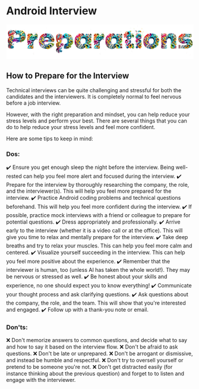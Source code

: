 # Android Interview
![Android Interview Questions - Preparations](images/preparations.png)

## How to Prepare for the Interview

Technical interviews can be quite challenging and stressful for both the candidates and the interviewers. It is completely normal to feel nervous before a job interview.

However, with the right preparation and mindset, you can help reduce your stress levels and perform your best. There are several things that you can do to help reduce your stress levels and feel more confident.

Here are some tips to keep in mind:

### Dos:

✔️ Ensure you get enough sleep the night before the interview. Being well-rested can help you feel more alert and focused during the interview.
✔️ Prepare for the interview by thoroughly researching the company, the role, and the interviewer(s). This will help you feel more prepared for the interview.
✔️ Practice Android coding problems and technical questions beforehand. This will help you feel more confident during the interview.
✔️ If possible, practice mock interviews with a friend or colleague to prepare for potential questions.
✔️ Dress appropriately and professionally.
✔️ Arrive early to the interview (whether it is a video call or at the office). This will give you time to relax and mentally prepare for the interview.
✔️ Take deep breaths and try to relax your muscles. This can help you feel more calm and centered.
✔️ Visualize yourself succeeding in the interview. This can help you feel more positive about the experience.
✔️ Remember that the interviewer is human, too (unless AI has taken the whole world!). They may be nervous or stressed as well.
✔️ Be honest about your skills and experience, no one should expect you to know everything!
✔️ Communicate your thought process and ask clarifying questions.
✔️ Ask questions about the company, the role, and the team. This will show that you're interested and engaged.
✔️ Follow up with a thank-you note or email.


### Don'ts:

❌ Don't memorize answers to common questions, and decide what to say and how to say it based on the interview flow.
❌ Don't be afraid to ask questions.
❌ Don't be late or unprepared.
❌ Don't be arrogant or dismissive, and instead be humble and respectful.
❌ Don't try to oversell yourself or pretend to be someone you're not.
❌ Don't get distracted easily (for instance thinking about the previous question) and forget to to listen and engage with the interviewer.
